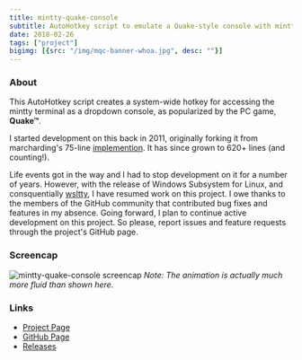 ```yaml
---
title: mintty-quake-console
subtitle: AutoHotkey script to emulate a Quake-style console with mintty
date: 2018-02-26
tags: ["project"]
bigimg: [{src: "/img/mqc-banner-whoa.jpg", desc: ""}]
---
```


### About 

This AutoHotkey script creates a system-wide hotkey for accessing the mintty terminal as a dropdown console, as popularized by the PC game, __Quake&trade;__.

I started development on this back in 2011, originally forking it from marcharding's 75-line [implemention](https://github.com/marcharding/mintty-quake-console). It has since grown to 620+ lines (and counting!).

Life events got in the way and I had to stop development on it for a number of years. However, with the release of Windows Subsystem for Linux, and consquentially [wsltty](https://github.com/mintty/wsltty), I have resumed work on this project. I owe thanks to the members of the GitHub community that contributed bug fixes and features in my absence. Going forward, I plan to continue active development on this project. So please, report issues and feature requests through the project's GitHub page.

### Screencap

![mintty-quake-console screencap](https://lonepie.github.io/mintty-quake-console/assets/img/optimized.gif)
_Note: The animation is actually much more fluid than shown here._

### Links

- [Project Page](https://lonepie.github.io/mintty-quake-console)
- [GitHub Page](https://github.com/lonepie/mintty-quake-console)
- [Releases](https://github.com/lonepie/mintty-quake-console/releases)
